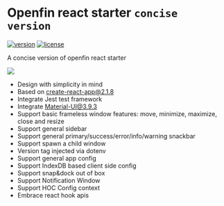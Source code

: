 # Openfin react starter `concise version`

[![version][version-badge]][CHANGELOG] [![license][license-badge]][LICENSE]

A concise version of openfin react starter

![](https://albertleigh.github.io/openfin-react-latest/img/screenshoot.gif)

* Design with simplicity in mind
* Based on create-react-app@2.1.8
* Integrate Jest test framework
* Integrate Material-UI@3.9.3
* Support basic frameless window features: move, minimize, maximize, close and resize
* Support general sidebar
* Support general primary/success/error/info/warning snackbar
* Support spawn a child window
* Version tag injected via dotenv
* Support general app config
* Support IndexDB based client side config
* Support snap&dock out of box
* Support Notification Window
* Support HOC Config context
* Embrace react hook apis

[LICENSE]: ./LICENSE.md
[CHANGELOG]: ./CHANGELOG.md

[version-badge]: https://img.shields.io/badge/version-0.40.20-green.svg
[license-badge]: https://img.shields.io/badge/license-MIT-green.svg


